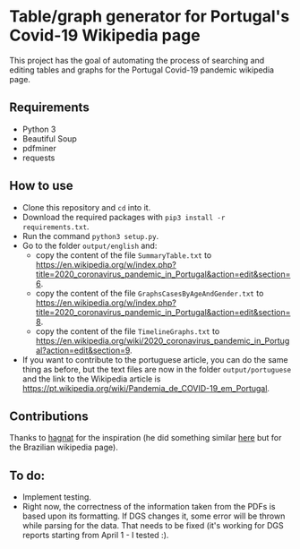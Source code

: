 # Table/graph generator for Portugal's Covid-19 Wikipedia page
This project has the goal of automating the process of searching and editing tables and graphs for the Portugal Covid-19 pandemic wikipedia page.

## Requirements
- Python 3
- Beautiful Soup
- pdfminer
- requests

## How to use
- Clone this repository and `cd` into it.
- Download the required packages with `pip3 install -r requirements.txt`.
- Run the command `python3 setup.py`.
- Go to the folder `output/english` and:
    - copy the content of the file `SummaryTable.txt` to https://en.wikipedia.org/w/index.php?title=2020_coronavirus_pandemic_in_Portugal&action=edit&section=6.
    - copy the content of the file `GraphsCasesByAgeAndGender.txt` to https://en.wikipedia.org/w/index.php?title=2020_coronavirus_pandemic_in_Portugal&action=edit&section=8.
    - copy the content of the file `TimelineGraphs.txt` to https://en.wikipedia.org/wiki/2020_coronavirus_pandemic_in_Portugal?action=edit&section=9.
- If you want to contribute to the portuguese article, you can do the same thing as before, but the text files are now in the folder `output/portuguese` and the link to the Wikipedia article is https://pt.wikipedia.org/wiki/Pandemia_de_COVID-19_em_Portugal.

## Contributions
Thanks to [hagnat](https://github.com/hagnat/) for the inspiration (he did something similar [here](https://github.com/hagnat/covid) but for the Brazilian wikipedia page).

## To do:
- Implement testing.
- Right now, the correctness of the information taken from the PDFs is based upon its formatting. If DGS changes it, some error will be thrown while parsing for the data. That needs to be fixed (it's working for DGS reports starting from April 1 - I tested :).
